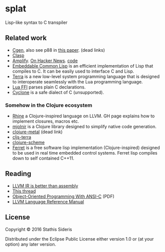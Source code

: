 # splat

Lisp-like syntax to C transpiler

## Related work

* [Cgen](http://www.european-lisp-symposium.org/editions/2014/selgrad.pdf),
  also see p88 in
  [this paper](http://www.european-lisp-symposium.org/editions/2014/ELS2014.pdf). (dead links)
* [Clasp](https://github.com/drmeister/clasp)
* [Amplify](http://voodoo-slide.blogspot.co.uk/2010/01/amplifying-c.html). [On Hacker News](https://news.ycombinator.com/item?id=11054089).
  [code](https://github.com/deplinenoise/c-amplify)
* [Embeddable Common Lisp](https://common-lisp.net/project/ecl/) is an
  efficient implementation of Lisp that compiles to C. It can be
  easily used to interface C and Lisp.
* [Terra](http://terralang.org/) is a new low-level system programming
  language that is designed to interoperate seamlessly with the Lua
  programming language.
* [Lua FFI](http://luajit.org/ext_ffi.html) parses plain C declarations.
* [Cyclone](http://cyclone.thelanguage.org/) is a safe dialect of C
  (unsupported).

### Somehow in the Clojure ecosystem
* [Rhine](https://github.com/artagnon/rhine-ml) a Clojure-inspired
  language on LLVM. GH page explains how to implement closures, macros
  etc.
* [mjolnir](https://github.com/halgari/mjolnir) is a Clojure library
  designed to simplify native code generation.
* [clojure-metal](https://github.com/halgari/clojure-metal) (dead link)
* [cljs-terra](https://github.com/ohpauleez/cljs-terra)
* [clojure-scheme](https://github.com/takeoutweight/clojure-scheme)
* [Ferret](https://ferret-lang.org/) is a free software lisp
  implementation (Clojure-inspired) designed to be used in real time
  embedded control systems. Ferret lisp compiles down to self
  contained C++11.

## Reading

* [LLVM IR is better than assembly](https://idea.popcount.org/2013-07-24-ir-is-better-than-assembly/)
* [This thread](https://groups.google.com/forum/#!topic/clojure-dev/bex25u9hWIw)
* [Object-Oriented Programming With ANSI-C](https://www.cs.rit.edu/~ats/books/ooc.pdf) (PDF)
* [LLVM Language Reference Manual](http://llvm.org/docs/LangRef.html)

## License

Copyright © 2016 Stathis Sideris

Distributed under the Eclipse Public License either version 1.0 or (at
your option) any later version.
